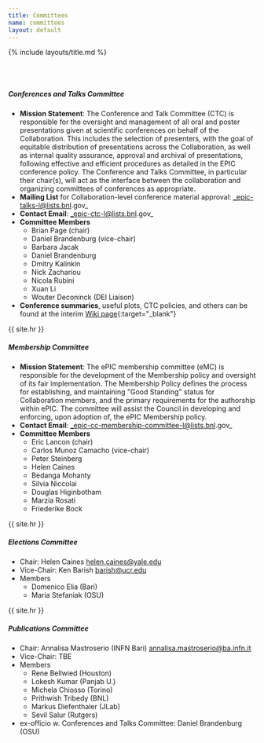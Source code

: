 ```yaml
---
title: Committees
name: committees
layout: default
---
```


{% include layouts/title.md %}

<a id="talks"></a>
<br/>
<br/>
##### Conferences and Talks Committee
* __Mission Statement__: The Conference and Talk Committee (CTC) is responsible for the oversight and management of all oral and poster presentations given at scientific conferences on behalf of the Collaboration. This includes the selection of presenters, with the goal of equitable distribution of presentations across the Collaboration, as well as internal quality assurance, approval and archival of presentations, following effective and efficient procedures as detailed in the EPIC conference policy. The Conference and Talks Committee, in particular their chair(s), will act as the interface between the collaboration and organizing committees of conferences as appropriate.
* __Mailing List__ for Collaboration-level conference material approval: _epic-talks-l@lists.bnl.gov_
* __Contact Email__: _epic-ctc-l@lists.bnl.gov_
* __Committee Members__
   * Brian Page (chair)
   * Daniel Brandenburg (vice-chair)
   * Barbara Jacak
   * Daniel Brandenburg
   * Dmitry Kalinkin
   * Nick Zachariou
   * Nicola Rubini
   * Xuan Li
   * Wouter Deconinck (DEI Liaison)
* __Conference summaries__, useful plots, CTC policies, and others can be found at the interim [Wiki page](https://wiki.bnl.gov/EPIC/index.php?title=Conferences){:target="_blank"}

{{ site.hr }}

##### Membership Committee
<a id="membership"></a>
* __Mission Statement__: The ePIC membership committee (eMC) is responsible for the development of the Membership policy and oversight of its fair implementation. The Membership Policy defines the process for establishing, and maintaining "Good Standing" status for Collaboration members, and the primary requirements for the authorship within ePIC. The committee will assist the Council in developing and enforcing, upon adoption of, the ePIC Membership policy.
* __Contact Email__: _epic-cc-membership-committee-l@lists.bnl.gov_
* __Committee Members__
   * Eric Lancon (chair)
   * Carlos Munoz Camacho (vice-chair)
   * Peter Steinberg 
   * Helen Caines
   * Bedanga Mohanty
   * Silvia Niccolai
   * Douglas Higinbotham
   * Marzia Rosati
   * Friederike Bock

{{ site.hr }}

##### Elections Committee

* Chair: Helen Caines <helen.caines@yale.edu>
* Vice-Chair: Ken Barish <barish@ucr.edu>
* Members
   * Domenico Elia (Bari)
   * Maria Stefaniak (OSU)

{{ site.hr }}

##### Publications Committee
* Chair: Annalisa Mastroserio (INFN Bari) <annalisa.mastroserio@ba.infn.it>
* Vice-Chair: TBE
* Members
   * Rene Bellwied (Houston)   
   * Lokesh Kumar (Panjab U.)
   * Michela Chiosso (Torino)
   * Prithwish Tribedy (BNL)
   * Markus Diefenthaler (JLab)
   * Sevil Salur (Rutgers)
* ex-officio w. Conferences and Talks Committee: Daniel Brandenburg (OSU)
